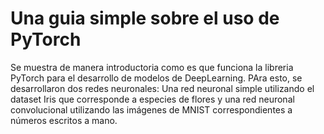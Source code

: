 # Una guia simple sobre el uso de PyTorch

Se muestra de manera introductoria como es que funciona la libreria PyTorch para el desarrollo de modelos de DeepLearning. PAra esto, se desarrollaron dos redes neuronales: Una red neuronal simple utilizando el dataset Iris que corresponde a especies de flores y una red neuronal convolucional utilizando las imágenes de MNIST correspondientes a números escritos a mano.
